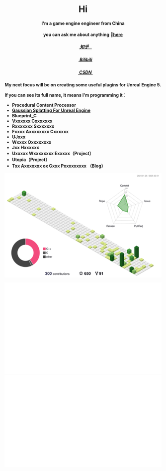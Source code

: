 <h1 align="center">Hi</h1>

<h4 align="center">
  I'm a game engine engineer from China
</h4>


<h4 align="center">
  you can ask me about anything 💬<a href="https://github.com/Italink/Italink/issues/new" target="_blank" title="issue">here</a>
</h4>

<h5 align="center">
  <img src="https://i.postimg.cc/1tf08KD5/zhihu.png" height="12" width="12" />
   <a href="https://www.zhihu.com/people/italink" target="_blank" title="zhihu">&nbsp;知乎&nbsp;&nbsp;&nbsp;</a>
</h5>

<h5 align="center">
 <img src="https://i.postimg.cc/QMNJ3Dt7/bilibili.png" height="12" width="12"/>
 <a href="https://space.bilibili.com/18676598/article" target="_blank" title="bilibili">&nbsp;Bilibili</a>
</h5>

<h5 align="center">
 <img src="https://i.postimg.cc/s2n9fLQN/csdn.png" height="12" width="12" /> 
 <a href="https://blog.csdn.net/qq_40946921" target="_blank" title="csdn">&nbsp;CSDN&nbsp;</a>
</h5>


**My next focus will be on creating some useful plugins for Unreal Engine 5.**

**If you can see its full name, it means I'm programming it：**

- **Procedural Content Processor**
- [**Gaussian Splatting For Unreal Engine**](https://github.com/Italink/GaussianSplattingForUnrealEngine)
- **Blueprint_C**
- **Vxxxxxx Cxxxxxxx**
- **Rxxxxxxx Sxxxxxxx**
- **Fxxxx Axxxxxxxx Cxxxxxx**
- **UJxxx**
- **Wxxxx Oxxxxxxxx**
- **Jxx  Hxxxxxx**
- **Uxxxxx Wxxxxxxxx Exxxxx（Project）**
- **Utopia（Project）**
- **Txx Axxxxxxx ox Gxxx Pxxxxxxxxx （Blog）**



![](./profile-3d-contrib/profile-green-animate.svg)

![](https://raw.githubusercontent.com/italink/github-stats-transparent/output/generated/overview.svg)
![](https://raw.githubusercontent.com/italink/github-stats-transparent/output/generated/languages.svg)
